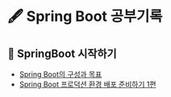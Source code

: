 
# 🖋 Spring Boot 공부기록
## 📒 SpringBoot 시작하기
- [Spring Boot의 구성과 목표](https://github.com/Jym-lab/learn-spring-boot/tree/main/docs/SpringBootStart/SpringBootStart.md) <br>
- [Spring Boot 프로덕션 환경 배포 준비하기 1편](https://github.com/Jym-lab/learn-spring-boot/tree/main/docs/Profile/Profile.md)
